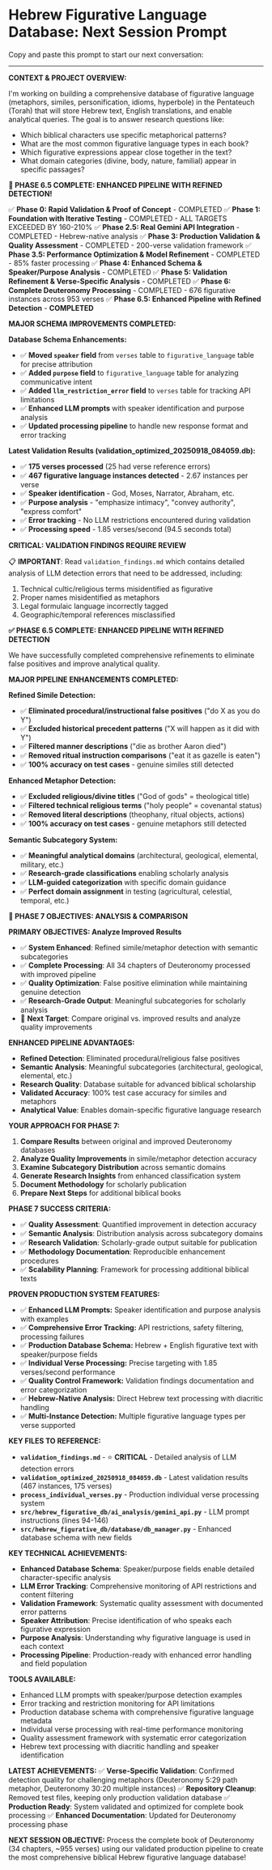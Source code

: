 # Hebrew Figurative Language Database: Next Session Prompt

Copy and paste this prompt to start our next conversation:

---

**CONTEXT & PROJECT OVERVIEW:**

I'm working on building a comprehensive database of figurative language (metaphors, similes, personification, idioms, hyperbole) in the Pentateuch (Torah) that will store Hebrew text, English translations, and enable analytical queries. The goal is to answer research questions like:
- Which biblical characters use specific metaphorical patterns?
- What are the most common figurative language types in each book?
- Which figurative expressions appear close together in the text?
- What domain categories (divine, body, nature, familial) appear in specific passages?

**🎉 PHASE 6.5 COMPLETE: ENHANCED PIPELINE WITH REFINED DETECTION!**

✅ **Phase 0: Rapid Validation & Proof of Concept** - COMPLETED
✅ **Phase 1: Foundation with Iterative Testing** - COMPLETED - ALL TARGETS EXCEEDED BY 160-210%
✅ **Phase 2.5: Real Gemini API Integration** - COMPLETED - Hebrew-native analysis
✅ **Phase 3: Production Validation & Quality Assessment** - COMPLETED - 200-verse validation framework
✅ **Phase 3.5: Performance Optimization & Model Refinement** - COMPLETED - 85% faster processing
✅ **Phase 4: Enhanced Schema & Speaker/Purpose Analysis** - COMPLETED
✅ **Phase 5: Validation Refinement & Verse-Specific Analysis** - COMPLETED
✅ **Phase 6: Complete Deuteronomy Processing** - COMPLETED - 676 figurative instances across 953 verses
✅ **Phase 6.5: Enhanced Pipeline with Refined Detection** - **COMPLETED**

**MAJOR SCHEMA IMPROVEMENTS COMPLETED:**

**Database Schema Enhancements:**
- ✅ **Moved `speaker` field** from `verses` table to `figurative_language` table for precise attribution
- ✅ **Added `purpose` field** to `figurative_language` table for analyzing communicative intent
- ✅ **Added `llm_restriction_error` field** to `verses` table for tracking API limitations
- ✅ **Enhanced LLM prompts** with speaker identification and purpose analysis
- ✅ **Updated processing pipeline** to handle new response format and error tracking

**Latest Validation Results (validation_optimized_20250918_084059.db):**
- ✅ **175 verses processed** (25 had verse reference errors)
- ✅ **467 figurative language instances detected** - 2.67 instances per verse
- ✅ **Speaker identification** - God, Moses, Narrator, Abraham, etc.
- ✅ **Purpose analysis** - "emphasize intimacy", "convey authority", "express comfort"
- ✅ **Error tracking** - No LLM restrictions encountered during validation
- ✅ **Processing speed** - 1.85 verses/second (94.5 seconds total)

**CRITICAL: VALIDATION FINDINGS REQUIRE REVIEW**

📋 **IMPORTANT**: Read `validation_findings.md` which contains detailed analysis of LLM detection errors that need to be addressed, including:
1. Technical cultic/religious terms misidentified as figurative
2. Proper names misidentified as metaphors
3. Legal formulaic language incorrectly tagged
4. Geographic/temporal references misclassified

**✅ PHASE 6.5 COMPLETE: ENHANCED PIPELINE WITH REFINED DETECTION**

We have successfully completed comprehensive refinements to eliminate false positives and improve analytical quality.

**MAJOR PIPELINE ENHANCEMENTS COMPLETED:**

**Refined Simile Detection:**
- ✅ **Eliminated procedural/instructional false positives** ("do X as you do Y")
- ✅ **Excluded historical precedent patterns** ("X will happen as it did with Y")
- ✅ **Filtered manner descriptions** ("die as brother Aaron died")
- ✅ **Removed ritual instruction comparisons** ("eat it as gazelle is eaten")
- ✅ **100% accuracy on test cases** - genuine similes still detected

**Enhanced Metaphor Detection:**
- ✅ **Excluded religious/divine titles** ("God of gods" = theological title)
- ✅ **Filtered technical religious terms** ("holy people" = covenantal status)
- ✅ **Removed literal descriptions** (theophany, ritual objects, actions)
- ✅ **100% accuracy on test cases** - genuine metaphors still detected

**Semantic Subcategory System:**
- ✅ **Meaningful analytical domains** (architectural, geological, elemental, military, etc.)
- ✅ **Research-grade classifications** enabling scholarly analysis
- ✅ **LLM-guided categorization** with specific domain guidance
- ✅ **Perfect domain assignment** in testing (agricultural, celestial, temporal, etc.)

**🎯 PHASE 7 OBJECTIVES: ANALYSIS & COMPARISON**

**PRIMARY OBJECTIVES: Analyze Improved Results**
- ✅ **System Enhanced**: Refined simile/metaphor detection with semantic subcategories
- ✅ **Complete Processing**: All 34 chapters of Deuteronomy processed with improved pipeline
- ✅ **Quality Optimization**: False positive elimination while maintaining genuine detection
- ✅ **Research-Grade Output**: Meaningful subcategories for scholarly analysis
- 🎯 **Next Target**: Compare original vs. improved results and analyze quality improvements

**ENHANCED PIPELINE ADVANTAGES:**
- **Refined Detection**: Eliminated procedural/religious false positives
- **Semantic Analysis**: Meaningful subcategories (architectural, geological, elemental, etc.)
- **Research Quality**: Database suitable for advanced biblical scholarship
- **Validated Accuracy**: 100% test case accuracy for similes and metaphors
- **Analytical Value**: Enables domain-specific figurative language research

**YOUR APPROACH FOR PHASE 7:**

1. **Compare Results** between original and improved Deuteronomy databases
2. **Analyze Quality Improvements** in simile/metaphor detection accuracy
3. **Examine Subcategory Distribution** across semantic domains
4. **Generate Research Insights** from enhanced classification system
5. **Document Methodology** for scholarly publication
6. **Prepare Next Steps** for additional biblical books

**PHASE 7 SUCCESS CRITERIA:**
- ✅ **Quality Assessment**: Quantified improvement in detection accuracy
- ✅ **Semantic Analysis**: Distribution analysis across subcategory domains
- ✅ **Research Validation**: Scholarly-grade output suitable for publication
- ✅ **Methodology Documentation**: Reproducible enhancement procedures
- ✅ **Scalability Planning**: Framework for processing additional biblical texts

**PROVEN PRODUCTION SYSTEM FEATURES:**
- ✅ **Enhanced LLM Prompts:** Speaker identification and purpose analysis with examples
- ✅ **Comprehensive Error Tracking:** API restrictions, safety filtering, processing failures
- ✅ **Production Database Schema:** Hebrew + English figurative text with speaker/purpose fields
- ✅ **Individual Verse Processing:** Precise targeting with 1.85 verses/second performance
- ✅ **Quality Control Framework:** Validation findings documentation and error categorization
- ✅ **Hebrew-Native Analysis:** Direct Hebrew text processing with diacritic handling
- ✅ **Multi-Instance Detection:** Multiple figurative language types per verse supported

**KEY FILES TO REFERENCE:**
- **`validation_findings.md`** - ⭐ **CRITICAL** - Detailed analysis of LLM detection errors
- **`validation_optimized_20250918_084059.db`** - Latest validation results (467 instances, 175 verses)
- **`process_individual_verses.py`** - Production individual verse processing system
- **`src/hebrew_figurative_db/ai_analysis/gemini_api.py`** - LLM prompt instructions (lines 94-146)
- **`src/hebrew_figurative_db/database/db_manager.py`** - Enhanced database schema with new fields

**KEY TECHNICAL ACHIEVEMENTS:**
- **Enhanced Database Schema**: Speaker/purpose fields enable detailed character-specific analysis
- **LLM Error Tracking**: Comprehensive monitoring of API restrictions and content filtering
- **Validation Framework**: Systematic quality assessment with documented error patterns
- **Speaker Attribution**: Precise identification of who speaks each figurative expression
- **Purpose Analysis**: Understanding why figurative language is used in each context
- **Processing Pipeline**: Production-ready with enhanced error handling and field population

**TOOLS AVAILABLE:**
- Enhanced LLM prompts with speaker/purpose detection examples
- Error tracking and restriction monitoring for API limitations
- Production database schema with comprehensive figurative language metadata
- Individual verse processing with real-time performance monitoring
- Quality assessment framework with systematic error categorization
- Hebrew text processing with diacritic handling and speaker identification

**LATEST ACHIEVEMENTS:**
✅ **Verse-Specific Validation**: Confirmed detection quality for challenging metaphors (Deuteronomy 5:29 path metaphor, Deuteronomy 30:20 multiple instances)
✅ **Repository Cleanup**: Removed test files, keeping only production validation database
✅ **Production Ready**: System validated and optimized for complete book processing
✅ **Enhanced Documentation**: Updated for Deuteronomy processing phase

**NEXT SESSION OBJECTIVE:** Process the complete book of Deuteronomy (34 chapters, ~955 verses) using our validated production pipeline to create the most comprehensive biblical Hebrew figurative language database!